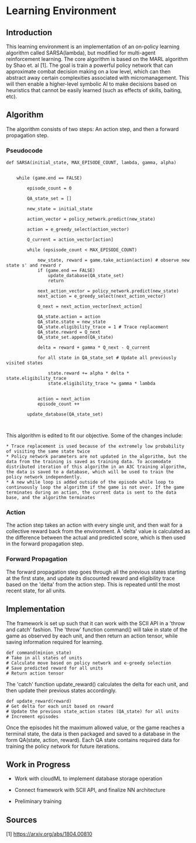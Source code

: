 # Learning Environment

## Introduction

This learning environment is an implementation of an on-policy learning algorithm called SARSA(lambda), but modified for multi-agent reinforcement learning. The core algorithm is based on the MARL algorithm by Shao et. al [1]. The goal is train a powerful policy network that can approximate combat decision making on a low level, which can then abstract away certain complexities associated with micromanagement. This will then enable a higher-level symbolic AI to make decisions based on heuristics that cannot be easily learned (such as effects of skills, baiting, etc). 

## Algorithm

The algorithm consists of two steps: An action step, and then a forward propagation step.

### Pseudocode

```
def SARSA(initial_state, MAX_EPISODE_COUNT, lambda, gamma, alpha)


	while (game.end == FALSE)

		episode_count = 0

		QA_state_set = []

		new_state = initial_state

		action_vector = policy_network.predict(new_state)

		action = e_greedy_select(action_vector)

		Q_current = action_vector[action]

		while (epsisode_count < MAX_EPISODE_COUNT)

			new_state, reward = game.take_action(action) # observe new state s' and reward r
			if (game.end == FALSE)
				update_database(QA_state_set)
				return

			next_action_vector = policy_network.predict(new_state)
			next_action = e_greedy_select(next_action_vector)

			Q_next = next_action_vector[next_action]

			QA_state.action = action
			QA_state.state = new_state
			QA_state.eligibility_trace = 1 # Trace replacement
			QA_state.reward = Q_next
			QA_state_set.append(QA_state)

			delta = reward + gamma * Q_next - Q_current

			for all state in QA_state_set # Update all previously visited states

				state.reward += alpha * delta * state.eligibility_trace
				state.eligibility_trace *= gamma * lambda


			action = next_action
			episode_count ++

		update_database(QA_state_set)



```

This algorithm is edited to fit our objective. Some of the changes include:

	* Trace replacement is used because of the extremely low probability of visiting the same state twice
	* Policy network parameters are not updated in the algorithm, but the data from the training is saved as training data. To accomodate distributed iteration of this algorithm in an A3C training algorithm, the data is saved to a database, which will be used to train the policy network independently.
	* A new while loop is added outside of the episode while loop to continuously loop the algorithm if the game is not over. If the game terminates during an action, the current data is sent to the data base, and the algorithm terminates



### Action

The action step takes an action with every single unit, and then wait for a collective reward back from the environment. A 'delta' value is calculated as the difference between the actual and predicted score, which is then used in the forward propagation step.

### Forward Propagation

The forward propagation step goes through all the previous states starting at the first state, and update its discounted reward and eligibility trace based on the 'delta' from the action step. This is repeated until the most recent state, for all units. 

## Implementation

The framework is set up such that it can work with the SCII API in a 'throw and catch' fashion. The 'throw' function command() will take in state of the game as observed by each unit, and then return an action tensor, while saving information required for learning.


```
def command(minion_state)
# Take in all states of units
# Calculate move based on policy network and e-greedy selection
# Save predicted reward for all units
# Return action tensor

```

The 'catch' function update_reward() calculates the delta for each unit, and then update their previous states accordingly.

```
def update_reward(reward)
# Get delta for each unit based on reward
# Update the previous state_action states (QA_state) for all units
# Increment episodes

```

Once the episodes hit the maximum allowed value, or the game reaches a terminal state, the data is then packaged and saved to a database in the form QA(state, action, reward). Each QA state contains required data for training the policy network for future iterations.

## Work in Progress

* Work with cloudML to implement database storage operation

* Connect framework with SCII API, and finalize NN architecture

* Preliminary training 

## Sources

[1] https://arxiv.org/abs/1804.00810




